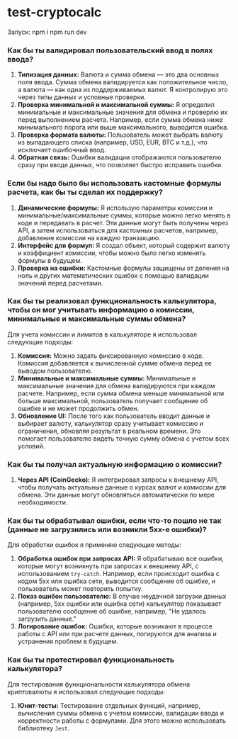 # test-cryptocalc

Запуск:
npm i
npm run dev

### Как бы ты валидировал пользовательский ввод в полях ввода?

1. **Типизация данных:** Валюта и сумма обмена — это два основных поля ввода. Сумма обмена валидируется как положительное число, а валюта — как одна из поддерживаемых валют. Я контролирую это через типы данных и условные проверки.
2. **Проверка минимальной и максимальной суммы:** Я определил минимальные и максимальные значения для обмена и проверяю их перед выполнением расчета. Например, если сумма обмена ниже минимального порога или выше максимального, выводится ошибка.
3. **Проверка формата валюты:** Пользователь может выбрать валюту из выпадающего списка (например, USD, EUR, BTC и т.д.), что исключает ошибочный ввод.
4. **Обратная связь:** Ошибки валидации отображаются пользователю сразу при вводе данных, что позволяет быстро исправить ошибки.

### Если бы надо было бы использовать кастомные формулы расчета, как бы ты сделал их поддержку?

1. **Динамические формулы:** Я использую параметры комиссии и минимальные/максимальные суммы, которые можно легко менять в коде и передавать в расчет. Эти данные могут быть получены через API, а затем использоваться для кастомных расчетов, например, добавление комиссии на каждую транзакцию.
2. **Интерфейс для формул:** Я создал объект, который содержит валюту и коэффициент комиссии, чтобы можно было легко изменять формулы в будущем.
3. **Проверка на ошибки:** Кастомные формулы защищены от деления на ноль и других математических ошибок с помощью валидации значений перед расчетами.

### Как бы ты реализовал функциональность калькулятора, чтобы он мог учитывать информацию о комиссии, минимальные и максимальные суммы обмена?

Для учета комиссии и лимитов в калькуляторе я использовал следующие подходы:

1. **Комиссия:** Можно задать фиксированную комиссию в коде. Комиссия добавляется к вычисленной сумме обмена перед ее выводом пользователю.
2. **Минимальные и максимальные суммы:** Минимальные и максимальные значения для обмена валидируются при каждом расчете. Например, если сумма обмена меньше минимальной или больше максимальной, пользователь получает сообщение об ошибке и не может продолжить обмен.
3. **Обновление UI:** После того как пользователь вводит данные и выбирает валюту, калькулятор сразу учитывает комиссию и ограничения, обновляя результат в реальном времени. Это помогает пользователю видеть точную сумму обмена с учетом всех условий.

### Как бы ты получал актуальную информацию о комиссии?

1. **Через API (CoinGecko):** Я интегрировал запросы к внешнему API, чтобы получать актуальные данные о курсах валют и комиссии для обмена. Эти данные могут обновляться автоматически по мере необходимости.

### Как бы ты обрабатывал ошибки, если что-то пошло не так (данные не загрузились или возникли 5xx-е ошибки)?

Для обработки ошибок я применяю следующие методы:

1. **Обработка ошибок при запросах API:** Я обрабатываю все ошибки, которые могут возникнуть при запросах к внешнему API, с использованием `try-catch`. Например, если происходит ошибка с кодом 5xx или ошибка сети, выводится сообщение об ошибке, и пользователь может повторить попытку.
2. **Показ ошибок пользователю:** В случае неудачной загрузки данных (например, 5xx ошибки или ошибка сети) калькулятор показывает пользователю сообщение об ошибке, например, "Не удалось загрузить данные."
3. **Логирование ошибок:** Ошибки, которые возникают в процессе работы с API или при расчете данных, логируются для анализа и устранения проблем в будущем.

### Как бы ты протестировал функциональность калькулятора?

Для тестирования функциональности калькулятора обмена криптовалюты я использовал следующие подходы:

1. **Юнит-тесты:** Тестирование отдельных функций, например, вычисления суммы обмена с учетом комиссии, валидации ввода и корректности работы с формулами. Для этого можно использовать библиотеку `Jest`.
